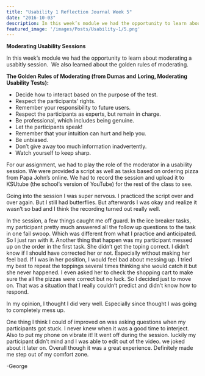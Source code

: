 ```yaml
---
title: "Usability 1 Reflection Journal Week 5"
date: "2016-10-03"
description: In this week’s module we had the opportunity to learn about moderating a usabitly session.  We also learned about the golden rules of moderating.
featured_image: '/images/Posts/Usability-1/5.png'
---
```


**Moderating Usability Sessions**

In this week’s module we had the opportunity to learn about moderating a usabitly session.  We also learned about the golden rules of moderating.

**The Golden Rules of Moderating (from Dumas and** **Loring, Moderating Usability Tests):**

- Decide how to interact based on the purpose of the test.
- Respect the participants’ rights.
- Remember your responsibility to future users.
- Respect the participants as experts, but remain in charge.
- Be professional, which includes being genuine.
- Let the participants speak!
- Remember that your intuition can hurt and help you.
- Be unbiased.
- Don’t give away too much information inadvertently.
- Watch yourself to keep sharp.

For our assignment, we had to play the role of the moderator in a usability session. We were provided a script as well as tasks based on ordering pizza from Papa John’s online. We had to record the session and upload it to KSUtube (the school’s version of YouTube) for the rest of the class to see.

Going into the session I was super nervous. I practiced the script over and over again. But I still had butterflies. But afterwards I was okay and realize it wasn’t so bad and I think the recording turned out really well.

In the session, a few things caught me off guard. In the ice breaker tasks, my participant pretty much answered all the follow up questions to the task in one fail swoop. Which was different from what I practice and anticipated. So I just ran with it. Another thing that happen was my participant messed up on the order in the first task. She didn’t get the toping correct. I didn’t know if I should have corrected her or not. Especially without making her feel bad. If I was in her position, I would feel bad about messing up. I tried my best to repeat the toppings several times thinking she would catch it but she never happened. I even asked her to check the shopping cart to make sure the all the pizzas were correct but no luck. So I decided just to move on. That was a situation that I really couldn’t predict and didn’t know how to respond.

In my opinion, I thought I did very well. Especially since thought I was going to completely mess up.

One thing I think I could of improved on was asking questions when my participants got stuck. I never knew when it was a good time to interject. Also to put my phone on vibrate it! It went off during the session. luckily my participant didn’t mind and I was able to edit out of the video. we joked about it later on. Overall though it was a great experience. Definitely made me step out of my comfort zone.

\-George
